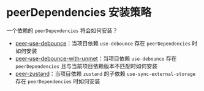 # peerDependencies 安装策略

一个依赖的 `peerDependencies` 将会如何安装？

+ [peer-use-debounce](./peer-use-debounce/)：当项目依赖 `use-debounce` 存在 `peerDependencies` 时如何安装
+ [peer-use-debounce-with-unmet](./peer-use-debounce-with-unmet/)：当项目依赖 `use-debounce` 存在 `peerDependencies` 且与当前项目依赖版本不匹配时如何安装
+ [peer-zustand](./peer-zustand/)：当项目依赖 `zustand` 的子依赖 `use-sync-external-storage` 存在 `peerDependencies` 时如何安装
